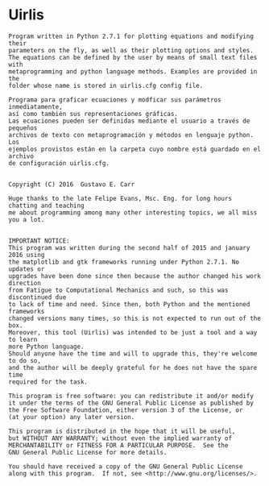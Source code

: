 # Uirlis

    Program written in Python 2.7.1 for plotting equations and modifying their
    parameters on the fly, as well as their plotting options and styles. 
    The equations can be defined by the user by means of small text files with
    metaprogramming and python language methods. Examples are provided in the 
    folder whose name is stored in uirlis.cfg config file.
    
    Programa para graficar ecuaciones y modficar sus parámetros inmediatamente,
    así como también sus representaciones gráficas.
    Las ecuaciones pueden ser definidas mediante el usuario a través de pequeños 
    archivos de texto con metaprogramación y métodos en lenguaje python. Los 
    ejemplos provistos están en la carpeta cuyo nombre está guardado en el archivo
    de configuración uirlis.cfg.
    
    
    Copyright (C) 2016  Gustavo E. Carr
    
    Huge thanks to the late Felipe Evans, Msc. Eng. for long hours chatting and teaching
    me about programming among many other interesting topics, we all miss you a lot.


    IMPORTANT NOTICE:
    This program was written during the second half of 2015 and january 2016 using
    the matplotlib and gtk frameworks running under Python 2.7.1. No updates or 
    upgrades have been done since then because the author changed his work direction
    from Fatigue to Computational Mechanics and such, so this was discontinued due 
    to lack of time and need. Since then, both Python and the mentioned frameworks 
    changed versions many times, so this is not expected to run out of the box.
    Moreover, this tool (Uirlis) was intended to be just a tool and a way to learn
    more Python language.
    Should anyone have the time and will to upgrade this, they're welcome to do so,
    and the author will be deeply grateful for he does not have the spare time 
    required for the task.

    This program is free software: you can redistribute it and/or modify
    it under the terms of the GNU General Public License as published by
    the Free Software Foundation, either version 3 of the License, or
    (at your option) any later version.

    This program is distributed in the hope that it will be useful,
    but WITHOUT ANY WARRANTY; without even the implied warranty of
    MERCHANTABILITY or FITNESS FOR A PARTICULAR PURPOSE.  See the
    GNU General Public License for more details.

    You should have received a copy of the GNU General Public License
    along with this program.  If not, see <http://www.gnu.org/licenses/>.


